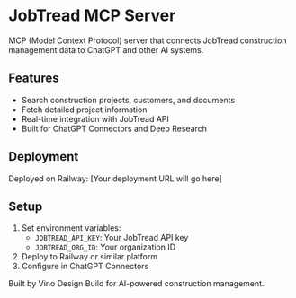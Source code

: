 # JobTread MCP Server

MCP (Model Context Protocol) server that connects JobTread construction management data to ChatGPT and other AI systems.

## Features
- Search construction projects, customers, and documents
- Fetch detailed project information
- Real-time integration with JobTread API
- Built for ChatGPT Connectors and Deep Research

## Deployment
Deployed on Railway: [Your deployment URL will go here]

## Setup
1. Set environment variables:
   - `JOBTREAD_API_KEY`: Your JobTread API key
   - `JOBTREAD_ORG_ID`: Your organization ID
2. Deploy to Railway or similar platform
3. Configure in ChatGPT Connectors

Built by Vino Design Build for AI-powered construction management.
